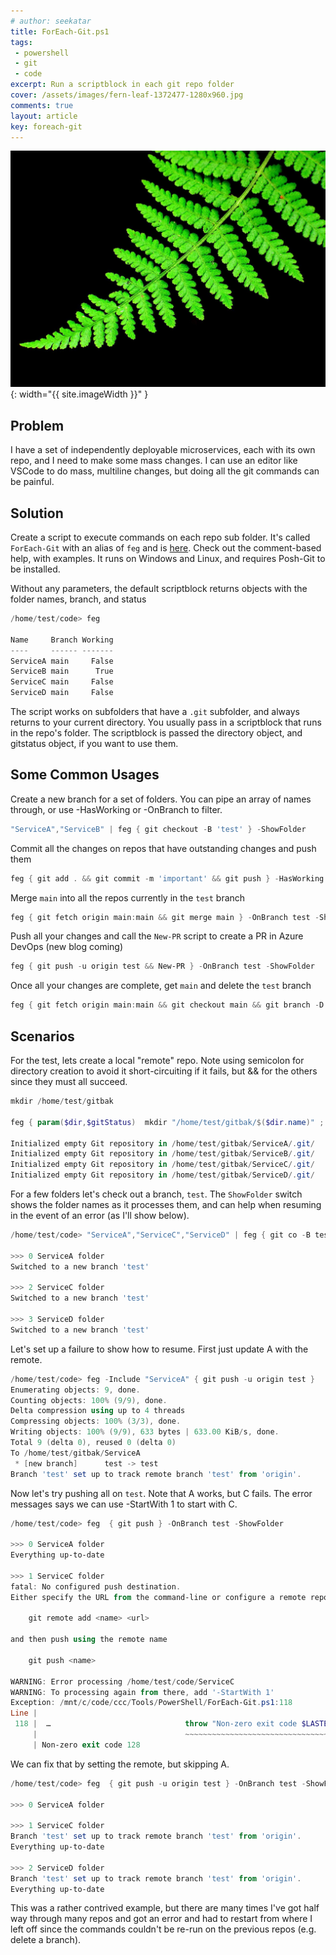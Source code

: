 ```yaml
---
# author: seekatar
title: ForEach-Git.ps1
tags:
 - powershell
 - git
 - code
excerpt: Run a scriptblock in each git repo folder
cover: /assets/images/fern-leaf-1372477-1280x960.jpg
comments: true
layout: article
key: foreach-git
---
```


![image](/assets/images/fern-leaf-1372477-1280x960.jpg){: width="{{ site.imageWidth }}" }

## Problem

I have a set of independently deployable microservices, each with its own repo, and I need to make some mass changes. I can use an editor like VSCode to do mass, multiline changes, but doing all the git commands can be painful.

## Solution

Create a script to execute commands on each repo sub folder. It's called `ForEach-Git` with an alias of `feg` and is [here](https://gist.github.com/Seekatar/6fdf37c78e02312863066c8af99539fc). Check out the comment-based help, with examples. It runs on Windows and Linux, and requires Posh-Git to be installed.

Without any parameters, the default scriptblock returns objects with the folder names, branch, and status

```PowerShell
/home/test/code> feg

Name     Branch Working
----     ------ -------
ServiceA main     False
ServiceB main      True
ServiceC main     False
ServiceD main     False
```

The script works on subfolders that have a `.git` subfolder, and always returns to your current directory. You usually pass in a scriptblock that runs in the repo's folder. The scriptblock is passed the directory object, and gitstatus object, if you want to use them.

## Some Common Usages

Create a new branch for a set of folders. You can pipe an array of names through, or use -HasWorking or -OnBranch to filter.

```PowerShell
"ServiceA","ServiceB" | feg { git checkout -B 'test' } -ShowFolder
```

Commit all the changes on repos that have outstanding changes and push them

```PowerShell
feg { git add . && git commit -m 'important' && git push } -HasWorking -ShowFolder
```

Merge `main` into all the repos currently in the `test` branch

```PowerShell
feg { git fetch origin main:main && git merge main } -OnBranch test -ShowFolder
```

Push all your changes and call the `New-PR` script to create a PR in Azure DevOps (new blog coming)

```PowerShell
feg { git push -u origin test && New-PR } -OnBranch test -ShowFolder
```

Once all your changes are complete, get `main` and delete the `test` branch

```PowerShell
feg { git fetch origin main:main && git checkout main && git branch -D test } -OnBranch test -ShowFolder
```

## Scenarios

For the test, lets create a local "remote" repo. Note using semicolon for directory creation to avoid it short-circuiting if it fails, but && for the others since they must all succeed.

```PowerShell
mkdir /home/test/gitbak

feg { param($dir,$gitStatus)  mkdir "/home/test/gitbak/$($dir.name)" ; git remote add origin "/home/test/gitbak/$($dir.name)" && cd "/home/test/gitbak/$($dir.name)" && git init }

Initialized empty Git repository in /home/test/gitbak/ServiceA/.git/
Initialized empty Git repository in /home/test/gitbak/ServiceB/.git/
Initialized empty Git repository in /home/test/gitbak/ServiceC/.git/
Initialized empty Git repository in /home/test/gitbak/ServiceD/.git/
```

For a few folders let's check out a branch, `test`. The `ShowFolder` switch shows the folder names as it processes them, and can help when resuming in the event of an error (as I'll show below).

```PowerShell
/home/test/code> "ServiceA","ServiceC","ServiceD" | feg { git co -B test } -ShowFolder

>>> 0 ServiceA folder
Switched to a new branch 'test'

>>> 2 ServiceC folder
Switched to a new branch 'test'

>>> 3 ServiceD folder
Switched to a new branch 'test'
```

Let's set up a failure to show how to resume. First just update A with the remote.

```PowerShell
/home/test/code> feg -Include "ServiceA" { git push -u origin test }
Enumerating objects: 9, done.
Counting objects: 100% (9/9), done.
Delta compression using up to 4 threads
Compressing objects: 100% (3/3), done.
Writing objects: 100% (9/9), 633 bytes | 633.00 KiB/s, done.
Total 9 (delta 0), reused 0 (delta 0)
To /home/test/gitbak/ServiceA
 * [new branch]      test -> test
Branch 'test' set up to track remote branch 'test' from 'origin'.
```

Now let's try pushing all on `test`. Note that A works, but C fails. The error messages says we can use -StartWith 1 to start with C.

```PowerShell
/home/test/code> feg  { git push } -OnBranch test -ShowFolder

>>> 0 ServiceA folder
Everything up-to-date

>>> 1 ServiceC folder
fatal: No configured push destination.
Either specify the URL from the command-line or configure a remote repository using

    git remote add <name> <url>

and then push using the remote name

    git push <name>

WARNING: Error processing /home/test/code/ServiceC
WARNING: To processing again from there, add '-StartWith 1'
Exception: /mnt/c/code/ccc/Tools/PowerShell/ForEach-Git.ps1:118
Line |
 118 |  …                              throw "Non-zero exit code $LASTEXITCODE"
     |                                 ~~~~~~~~~~~~~~~~~~~~~~~~~~~~~~~~~~~~~~~~
     | Non-zero exit code 128
```

We can fix that by setting the remote, but skipping A.

```PowerShell
/home/test/code> feg  { git push -u origin test } -OnBranch test -ShowFolder -StartWith 1

>>> 0 ServiceA folder

>>> 1 ServiceC folder
Branch 'test' set up to track remote branch 'test' from 'origin'.
Everything up-to-date

>>> 2 ServiceD folder
Branch 'test' set up to track remote branch 'test' from 'origin'.
Everything up-to-date
```

This was a rather contrived example, but there are many times I've got half way through many repos and got an error and had to restart from where I left off since the commands couldn't be re-run on the previous repos (e.g. delete a branch).